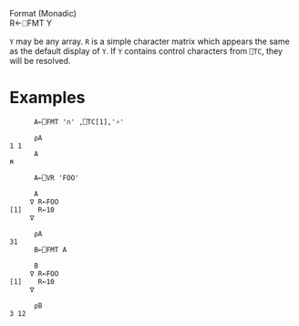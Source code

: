 <div class="heading">
  <div class="name">Format (Monadic)</div>
  <div class="command">R←⎕FMT Y</div>
</div>

`Y` may be any array.  `R` is a simple character matrix which appears the same as the default display of `Y`.  If `Y` contains control characters from `⎕TC`, they will be resolved.

# Examples
```apl
      A←⎕FMT '∩' ,⎕TC[1],'∘'
 
      ⍴A
1 1
      A
⍝
 
      A←⎕VR 'FOO'
 
      A
     ∇ R←FOO
[1]    R←10
     ∇
 
      ⍴A
31
      B←⎕FMT A
 
      B
     ∇ R←FOO
[1]    R←10
     ∇
 
      ⍴B
3 12
```
